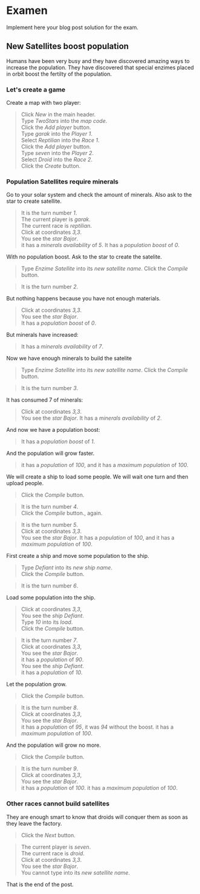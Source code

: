 # Examen

Implement here your blog post solution for the exam.

## New Satellites boost population

Humans have been very busy and they have discovered amazing ways to increase the population. 
They have discovered that special enzimes placed in orbit boost the fertilty of the population.

### Let's create a game

Create a map with two player:

 > Click _New_ in the main header.  
 > Type _TwoStars_ into the _map code_.    
 > Click the _Add player_ button.  
 > Type _garak_ into the _Player 1_.  
 > Select _Reptilian_ into the _Race 1_.  
 > Click the _Add player_ button.  
 > Type _seven_ into the _Player 2_.  
 > Select _Droid_ into the _Race 2_.  
 > Click the _Create_ button.   
 <!-- SNAPSHOT create status=200 -->
 
### Population Satellites require minerals

Go to your solar system and check the amount of minerals.
Also ask to the star to create satellite.

 > It is the turn number _1_.  
 > The current player is _garak_.  
 > The current race is _reptilian_.  
 > Click at coordinates _3,3_.  
 > You see the _star_ _Bajor_.  
 > it has a _minerals availability_ of _5_.
 > It has a _population boost_ of _0_.

With no population boost.
Ask to the star to create the satelite.

 > Type _Enzime Satellite_ into its _new satellite name_.
 > Click the _Compile_ button. 
 <!-- SNAPSHOT turn2 status=200 -->
 > It is the turn number _2_.  

 
But nothing happens because you have not enough materials.
 
 > Click at coordinates _3,3_.  
 > You see the _star_ _Bajor_.  
 > It has a _population boost_ of _0_.

But minerals have increased:

 > It has a _minerals availability_ of _7_.

Now we have enough minerals to build the satelite

 > Type _Enzime Satellite_ into its _new satellite name_.
 > Click the _Compile_ button. 
 <!-- SNAPSHOT turn3 status=200 -->
 > It is the turn number _3_.  

 
It has consumed 7 of minerals:

 > Click at coordinates _3,3_.  
 > You see the _star_ _Bajor_.
 > It has a _minerals availability_ of _2_.

And now we have a population boost:

 > It has a _population boost_ of _1_.

And the population will grow faster.

 > it has a _population_ of _100_, and 
 > it has a _maximum population_ of _100_.

We will create a ship to load some people.
We will wait one turn and then upload people.

 > Click the _Compile_ button. 
 <!-- SNAPSHOT turn4 status=200 -->
 > It is the turn number _4_.  
 > Click the _Compile_ button., again.
 <!-- SNAPSHOT turn5 status=200 -->
 > It is the turn number _5_.  
 > Click at coordinates _3,3_.  
 > You see the _star_ _Bajor_.
 > It has a _population_ of _100_, and 
 > it has a _maximum population_ of _100_.

First create a ship and move some population to the ship.

 > Type _Defiant_ into its _new ship name_.  
 > Click the _Compile_ button.  
 <!-- SNAPSHOT turn6 status=200 -->
 > It is the turn number _6_.  

Load some population into the ship.

 > Click at coordinates _3,3_,  
 > You see the _ship_ _Defiant_.  
 > Type _10_ into its _load_.  
 > Click the _Compile_ button.   
 <!-- SNAPSHOT turn7 status=200 -->
 > It is the turn number _7_.  
 > Click at coordinates _3,3_,  
 > You see the _star_ _Bajor_.  
 > it has a _population_ of _90_.  
 > You see the _ship_ _Defiant_.  
 > it has a _population_ of _10_.  

Let the population grow.
 > Click the _Compile_ button.  
 <!-- SNAPSHOT turn8 status=200 -->
 > It is the turn number _8_.  
 > Click at coordinates _3,3_,  
 > You see the _star_ _Bajor_.  
 > it has a _population_ of _95_, it was _94_ without the boost.
 > it has a _maximum population_ of _100_.

And the population will grow no more.

 > Click the _Compile_ button.  
 <!-- SNAPSHOT turn9 status=200 -->
 > It is the turn number _9_.  
 > Click at coordinates _3,3_,  
 > You see the _star_ _Bajor_.  
 > it has a _population_ of _100_.
 > it has a _maximum population_ of _100_.

### Other races cannot build satellites

They are enough smart to know that droids will conquer
them as soon as they leave the factory.

 > Click the _Next_ button.
 <!-- SNAPSHOT droid status=200 -->
 > The current player is _seven_.  
 > The current race is _droid_.  
 > Click at coordinates _3,3_.  
 > You see the _star_ _Bajor_.  
 > You cannot type into its _new satellite name_.


That is the end of the post.
